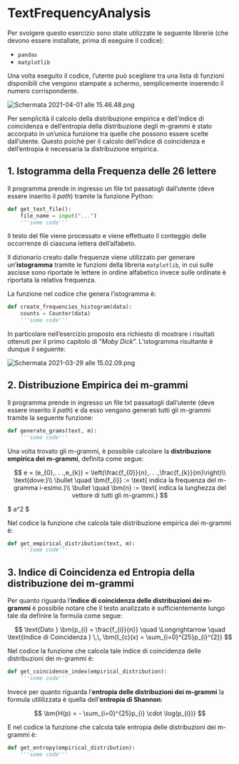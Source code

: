# TextFrequencyAnalysis

Per svolgere questo esercizio sono state utilizzate le seguente librerie (che devono essere installate, prima di eseguire il codice):

- `pandas`
- `matplotlib`

Una volta eseguito il codice, l’utente può scegliere tra una lista di funzioni disponibili che vengono stampate a schermo, semplicemente inserendo il numero corrispondente.

![Schermata 2021-04-01 alle 15.46.48.png](https://res.craft.do/user/full/63cec524-c1b6-57b4-8157-df0476f848cb/doc/F2D83C7F-B668-4BFB-B297-5D43AB4A3540/CCBD40A2-2DAA-461F-A583-52F72D2EE421_2)

Per semplicità il calcolo della distribuzione empirica e dell’indice di coincidenza e dell’entropia della distribuzione degli m-grammi è stato accorpato in un’unica funzione tra quelle che possono essere scelte dall’utente. Questo poichè per il calcolo dell’indice di coincidenza e dell’entropia è necessaria la distribuzione empirica.

## 1. Istogramma della Frequenza delle 26 lettere

Il programma prende in ingresso un file txt passatogli dall’utente (deve essere inserito il *path*) tramite la funzione Python:

```python
def get_text_file():
	file_name = input("...")
	'''some code'''
```

Il testo del file viene processato e viene effettuato il conteggio delle occorrenze di ciascuna lettera dell’alfabeto.

Il dizionario creato dalle frequenze viene utilizzato per generare un’**istogramma** tramite le funzioni della libreria `matplotlib`, in cui sulle ascisse sono riportate le lettere in ordine alfabetico invece sulle ordinate è riportata la relativa frequenza.

La funzione nel codice che genera l’istogramma è:

```python
def create_frequencies_histogram(data):
	counts = Counter(data)
	'''some code'''
```

In particolare nell’esercizio proposto era richiesto di mostrare i risultati ottenuti per il primo capitolo di “*Moby Dick*”. L’istogramma risultante è dunque il seguente:

![Schermata 2021-03-29 alle 15.02.09.png](https://res.craft.do/user/full/63cec524-c1b6-57b4-8157-df0476f848cb/doc/F2D83C7F-B668-4BFB-B297-5D43AB4A3540/CC951B50-14EA-49A4-A6F4-1BDC8ACE4F5B_2)

## 2. Distribuzione Empirica dei m-grammi

Il programma prende in ingresso un file txt passatogli dall’utente (deve essere inserito il *path*) e da esso vengono generati tutti gli m-grammi tramite la seguente funzione:

```python
def generate_grams(text, m):
	'''some code'''
```

Una volta trovato gli m-grammi, è possibile calcolare la **distribuzione empirica dei m-grammi**, definita come segue:

$$ e = (e_{0},. . .,e_{k}) = \left(\frac{f_{0}}{n},. . .,\frac{f_{k}}{m}\right)\\
\text{dove:}\\
\bullet \quad \bm{f_{i}} := \text{ indica la frequenza del m-gramma i-esimo.}\\
\bullet \quad \bm{n} := \text{ indica la lunghezza del vettore di tutti gli m-grammi.} $$

$ a^2 $

Nel codice la funzione che calcola tale distribuzione empirica dei m-grammi è:

```python
def get_empirical_distribution(text, m):
	'''some code'''
```

## 3. Indice di Coincidenza ed Entropia della distribuzione dei m-grammi

Per quanto riguarda l’**indice di coincidenza delle distribuzioni dei m-grammi** è possibile notare che il testo analizzato è sufficientemente lungo tale da definire la formula come segue:

$$
\text{Dato } \bm{p_{i} = \frac{f_{i}}{n}} \quad \Longrightarrow \quad \text{Indice di Coincidenza } \,\, \bm{I_{c}(x) = \sum_{i=0}^{25}p_{i}^{2}}
$$

Nel codice la funzione che calcola tale indice di coincidenza delle distribuzioni dei m-grammi è:

```python
def get_coincidence_index(empirical_distribution):
	'''some code'''
```

Invece per quanto riguarda l’**entropia delle distribuzioni dei m-grammi** la formula utililizzata è quella dell’**entropia di Shannon**:

$$
\bm{H(p) = - \sum_{i=0}^{25}p_{i} \cdot \log(p_{i})}
$$

E nel codice la funzione che calcola tale entropia delle distribuzioni dei m-grammi è:

```python
def get_entropy(empirical_distribution):
	'''some code'''
```

